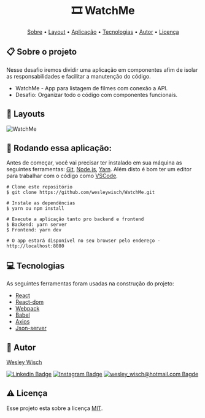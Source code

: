 <h1 align="center"> 🎞️ WatchMe</h1>

<p align="center">  <a href="#sobre">Sobre</a> • <a href="#layout">Layout</a> • <a href="#aplicacao">Aplicação</a> • <a href="#techs">Tecnologias</a> • <a href="#autor">Autor</a> • <a href="#licenca">Licença</a> </p>


  <h2 id="sobre"> 📋 Sobre o projeto</h2>
  
  Nesse desafio iremos dividir uma aplicação em componentes afim de isolar as responsabilidades e facilitar a manutenção do código.
  
- WatchMe - App para listagem de filmes com conexão a API.  
- Desafio: Organizar todo o código com componentes funcionais.


<h2 id="layout"> 🎨  Layouts</h2>

![WatchMe](https://user-images.githubusercontent.com/79159487/125627981-843f00c6-6adb-409d-a664-f5f6f31ee9cf.gif)



<h2 id="aplicacao"> 🎲  Rodando essa aplicação: </h2>

Antes de começar, você vai precisar ter instalado em sua máquina as seguintes ferramentas:  [Git](https://git-scm.com/),  [Node.js](https://nodejs.org/en/),  [Yarn](https://yarnpkg.com/). Além disto é bom ter um editor para trabalhar com o código como  [VSCode](https://code.visualstudio.com/).

```
# Clone este repositório
$ git clone https://github.com/wesleywisch/WatchMe.git

# Instale as dependências
$ yarn ou npm install

# Execute a aplicação tanto pro backend e frontend
$ Backend: yarn server
$ Frontend: yarn dev

# O app estará disponível no seu browser pelo endereço - http://localhost:8080
```

 <h2 id="techs"> 💻 Tecnologias</h2>
 As seguintes ferramentas foram usadas na construção do projeto:

- [React]()
- [React-dom]()
- [Webpack]()
- [Babel]()
- [Axios]()
- [Json-server]()

 <h2 id="autor"> 🦸 Autor</h2>

[Wesley Wisch](https://www.linkedin.com/in/wesley-wisch)

[![Linkedin Badge](https://img.shields.io/badge/-LinkedIn-blue?style=flat-square-border&logo=Linkedin&logoColor=white&link=https://www.linkedin.com/in/wesley-wisch/)](https://www.linkedin.com/in/wesley-wisch) [![Instagram Badge](https://img.shields.io/badge/-Instagram-CC0000?style=flat-square-border&logo=Instagram&logoColor=white&link=https://www.instagram.com/wesley_wisch/)](https://www.instagram.com/wesley_wisch/) [![wesley_wisch@hotmail.com Bagde](https://img.shields.io/badge/wesley_wisch-2e7eea?style=flat-square-border&logo=microsoft-outlook&logoColor=white)](mailto:wesley_wisch@hotmail.com)

<h2 id="licenca"> ⚠️  Licença</h2>

Esse projeto esta sobre a licença [MIT](https://github.com/wesleywisch/Ignite-componentizando-a-aplicacao/blob/main/LICENSE).
